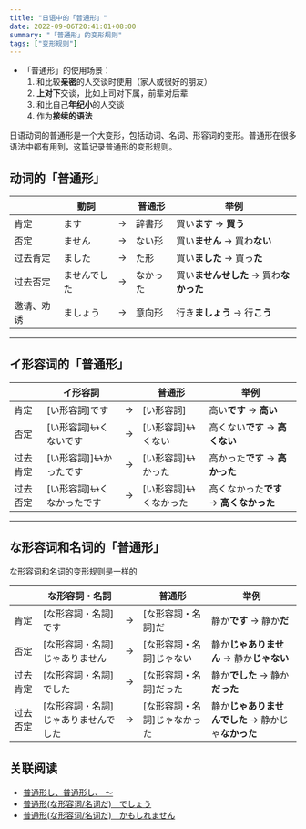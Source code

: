 ```yaml
---
title: "日语中的「普通形」"
date: 2022-09-06T20:41:01+08:00
summary: "「普通形」的变形规则"
tags: ["变形规则"]
---
```


- 「普通形」的使用场景：
    1. 和比较**亲密**的人交谈时使用（家人或很好的朋友）
    2. **上对下**交谈，比如上司对下属，前辈对后辈
    3. 和比自己**年纪小**的人交谈
    2. 作为**接续的语法**

日语动词的普通形是一个大变形，包括动词、名词、形容词的变形。普通形在很多语法中都有用到，这篇记录普通形的变形规则。

## 动词的「普通形」

|  | 動詞 |  | 普通形 | 举例 |
| --- | --- | --- | --- | --- |
| 肯定 | ます | → | 辞書形 | 買い**ます** → **買う** |
| 否定 | ません | → | ない形 | 買い**ません** → 買わ**ない** |
| 过去肯定 | ました | → | た形 | 買い**ました** → 買っ**た** |
| 过去否定 | ませんでした | → | なかった | 買い**ませんせした** → 買わ**なかった** |
| 邀请、劝诱 | ましょう | → | 意向形 | 行き**ましょう** → 行**こう** |

---
## イ形容词的「普通形」

|  | イ形容詞 |  | 普通形 | 举例 |
| --- | --- | --- | --- | --- |
| 肯定 | [い形容詞]です | → | [い形容詞] | 高い**です** → **高い**　 |
| 否定 | [い形容詞]~~い~~くないです | → | [い形容詞]~~い~~くない | 高くない**です** → **高くない** |
| 过去肯定 | [い形容詞]]~~い~~かったです | → | [い形容詞]~~い~~かった | 高かった**です** → **高かった** |
| 过去否定 | [い形容詞]~~い~~くなかったです | → | [い形容詞]~~い~~くなかった | 高くなかった**です** → **高くなかった** |

---
## な形容词和名词的「普通形」

な形容词和名词的变形规则是一样的

|  | な形容詞・名詞 |  | 普通形 | 举例 |
| --- | --- | --- | --- | --- |
| 肯定 | [な形容詞・名詞]です | → | [な形容詞・名詞]だ | 静か**です** → 静か**だ** |
| 否定 | [な形容詞・名詞]じゃありません | → | [な形容詞・名詞]じゃない | 静か**じゃありません** → 静か**じゃない** |
| 过去肯定 | [な形容詞・名詞]でした | → | [な形容詞・名詞]だった | 静か**でした** → 静か**だった** |
| 过去否定 | [な形容詞・名詞]じゃありませんでした | → | [な形容詞・名詞]じゃなかった | 静か**じゃありませんでした** → 静かじゃ**なかった** |

## 关联阅读
- [普通形し、普通形し、 〜](/memo/28.md#普通形し普通形し--)
- [普通形(な形容词/名词だ)　でしょう](/memo/32.md#普通形でしょう)
- [普通形(な形容词/名词だ)　かもしれません](/memo/32.md#普通形かもしれません)